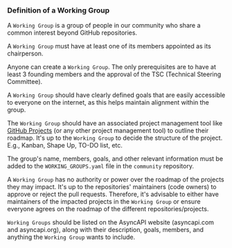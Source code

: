 ### Definition of a Working Group

A `Working Group` is a group of people in our community who share a common interest beyond GitHub repositories.

A `Working Group` must have at least one of its members appointed as its chairperson.

Anyone can create a `Working Group`. The only prerequisites are to have at least 3 founding members and the approval of the TSC (Technical Steering Committee).

A `Working Group` should have clearly defined goals that are easily accessible to everyone on the internet, as this helps maintain alignment within the group.

The `Working Group` should have an associated project management tool like [GitHub Projects](https://docs.github.com/en/issues/planning-and-tracking-with-projects/creating-projects/creating-a-project) (or any other project management tool) to outline their roadmap. It's up to the `Working Group` to decide the structure of the project. E.g., Kanban, Shape Up, TO-DO list, etc.

The group's name, members, goals, and other relevant information must be added to the `WORKING_GROUPS.yaml` file in the `community` repository.

A `Working Group` has no authority or power over the roadmap of the projects they may impact. It's up to the repositories' maintainers (code owners) to approve or reject the pull requests. Therefore, it's advisable to either have maintainers of the impacted projects in the `Working Group` or ensure everyone agrees on the roadmap of the different repositories/projects.

`Working Groups` should be listed on the AsyncAPI website (asyncapi.com and asyncapi.org), along with their description, goals, members, and anything the `Working Group` wants to include.
